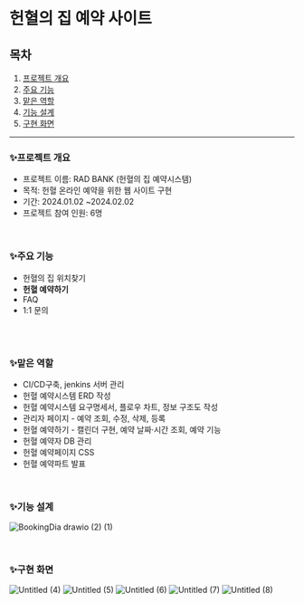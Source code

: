 # 헌혈의 집 예약 사이트
## 목차
1. [프로젝트 개요](#프로젝트-개요)
2. [주요 기능](#주요-기능)
3. [맡은 역할](#맡은-역할)
4. [기능 설계](#기능-설계)
5. [구현 화면](#구현-화면)


<hr>

### ✨프로젝트 개요

- 프로젝트 이름: RAD BANK (헌혈의 집 예약시스템)
- 목적: 헌혈 온라인 예약을 위한 웹 사이트 구현
- 기간: 2024.01.02 ~2024.02.02
- 프로젝트 참여 인원:  6명
<br>

 ### ✨주요 기능

- 헌혈의 집 위치찾기
- **헌혈 예약하기**
- FAQ
- 1:1 문의
<br>
<br>


  ### ✨맡은 역할

- CI/CD구축, jenkins 서버 관리
- 헌혈 예약시스템 ERD 작성
- 헌혈 예약시스템 요구명세서, 플로우 차트, 정보 구조도 작성
- 관리자 페이지 - 예약 조회, 수정, 삭제, 등록
- 헌혈 예약하기 - 캘린더 구현, 예약 날짜·시간 조회, 예약 기능
- 헌혈 예약자 DB 관리
- 헌혈 예약페이지 CSS
- 헌혈 예약파트 발표
<br>

 ### ✨기능 설계
 ![BookingDia drawio (2) (1)](https://github.com/6uiwj/bookingsystem/assets/148047079/1348086e-361e-4d5f-9d6a-20c9382467f3)

<br>

 ### ✨구현 화면
![Untitled (4)](https://github.com/6uiwj/bookingsystem/assets/148047079/cdd795a5-79de-48af-aa5d-d702087e0b01)
![Untitled (5)](https://github.com/6uiwj/bookingsystem/assets/148047079/dd93f2a0-272a-4145-a35f-a0fccc6d0b44)
![Untitled (6)](https://github.com/6uiwj/bookingsystem/assets/148047079/f1b11750-a368-4edd-a673-aefe08b8858f)
![Untitled (7)](https://github.com/6uiwj/bookingsystem/assets/148047079/ebf9d038-e2ac-4d9c-a337-592413229083)
![Untitled (8)](https://github.com/6uiwj/bookingsystem/assets/148047079/04ae3bd6-80ab-4a97-add6-c2af05762fb5)

